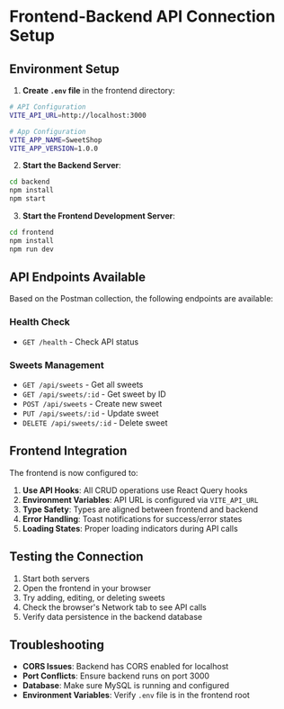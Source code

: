 # Frontend-Backend API Connection Setup

## Environment Setup

1. **Create `.env` file** in the frontend directory:
```bash
# API Configuration
VITE_API_URL=http://localhost:3000

# App Configuration
VITE_APP_NAME=SweetShop
VITE_APP_VERSION=1.0.0
```

2. **Start the Backend Server**:
```bash
cd backend
npm install
npm start
```

3. **Start the Frontend Development Server**:
```bash
cd frontend
npm install
npm run dev
```

## API Endpoints Available

Based on the Postman collection, the following endpoints are available:

### Health Check
- `GET /health` - Check API status

### Sweets Management
- `GET /api/sweets` - Get all sweets
- `GET /api/sweets/:id` - Get sweet by ID
- `POST /api/sweets` - Create new sweet
- `PUT /api/sweets/:id` - Update sweet
- `DELETE /api/sweets/:id` - Delete sweet

## Frontend Integration

The frontend is now configured to:

1. **Use API Hooks**: All CRUD operations use React Query hooks
2. **Environment Variables**: API URL is configured via `VITE_API_URL`
3. **Type Safety**: Types are aligned between frontend and backend
4. **Error Handling**: Toast notifications for success/error states
5. **Loading States**: Proper loading indicators during API calls

## Testing the Connection

1. Start both servers
2. Open the frontend in your browser
3. Try adding, editing, or deleting sweets
4. Check the browser's Network tab to see API calls
5. Verify data persistence in the backend database

## Troubleshooting

- **CORS Issues**: Backend has CORS enabled for localhost
- **Port Conflicts**: Ensure backend runs on port 3000
- **Database**: Make sure MySQL is running and configured
- **Environment Variables**: Verify `.env` file is in the frontend root 